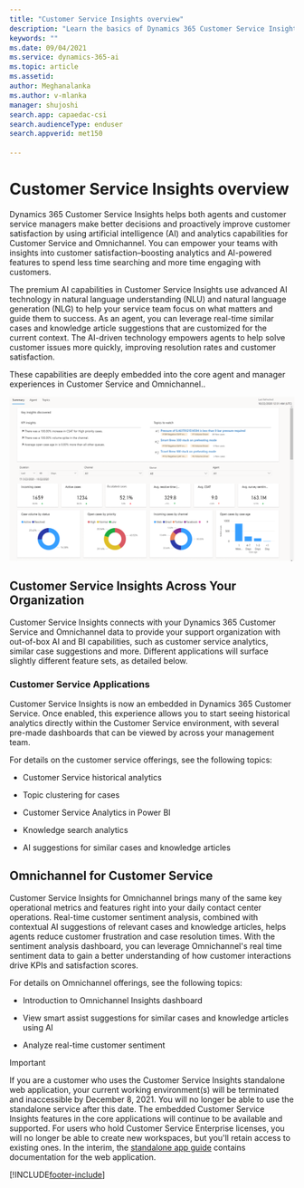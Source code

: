 ```yaml
---
title: "Customer Service Insights overview"
description: "Learn the basics of Dynamics 365 Customer Service Insights."
keywords: ""
ms.date: 09/04/2021
ms.service: dynamics-365-ai
ms.topic: article
ms.assetid: 
author: Meghanalanka 
ms.author: v-mlanka
manager: shujoshi
search.app: capaedac-csi
search.audienceType: enduser
search.appverid: met150

---
```


# Customer Service Insights overview

Dynamics 365 Customer Service Insights helps both agents and customer service managers make better decisions and proactively improve customer satisfaction by using artificial intelligence (AI) and analytics capabilities for Customer Service and Omnichannel. You can empower your teams with insights into customer satisfaction–boosting analytics and AI-powered features to spend less time searching and more time engaging with customers.

The premium AI capabilities in Customer Service Insights use advanced AI technology in natural language understanding (NLU) and natural language generation (NLG) to help your service team focus on what matters and guide them to success. As an agent, you can leverage real-time similar cases and knowledge article suggestions that are customized for the current context. The AI-driven technology empowers agents to help solve customer issues more quickly, improving resolution rates and customer satisfaction.

These capabilities are deeply embedded into the core agent and manager experiences in Customer Service and Omnichannel..  

![Example of KPI summary dashboard](media/summary-dashboard-analytics.png)

## Customer Service Insights Across Your Organization

Customer Service Insights connects with your Dynamics 365 Customer Service and Omnichannel data to provide your support organization with out-of-box AI and BI capabilities, such as customer service analytics, similar case suggestions and more. Different applications will surface slightly different feature sets, as detailed below.

### Customer Service Applications

Customer Service Insights is now an embedded in Dynamics 365 Customer Service. Once enabled, this experience allows you to start seeing historical analytics directly within the Customer Service environment, with several pre-made dashboards that can be viewed by across your management team.

For details on the customer service offerings, see the following topics:

- Customer Service historical analytics

- Topic clustering for cases

- Customer Service Analytics in Power BI

- Knowledge search analytics

- AI suggestions for similar cases and knowledge articles

## Omnichannel for Customer Service

Customer Service Insights for Omnichannel brings many of the same key operational metrics and features right into your daily contact center operations. Real-time customer sentiment analysis, combined with contextual AI suggestions of relevant cases and knowledge articles, helps agents reduce customer frustration and case resolution times. With the sentiment analysis dashboard, you can leverage Omnichannel's real time sentiment data to gain a better understanding of how customer interactions drive KPIs and satisfaction scores.

For details on Omnichannel offerings, see the following topics:

- Introduction to Omnichannel Insights dashboard

- View smart assist suggestions for similar cases and knowledge articles using AI

- Analyze real-time customer sentiment

> [!Important]
> If you are a customer who uses the Customer Service Insights standalone web application, your current working environment(s) will be terminated and inaccessible by December 8, 2021. You will no longer be able to use the standalone service after this date. The embedded Customer Service Insights features in the core applications will continue to be available and supported. For users who hold Customer Service Enterprise licenses, you will no longer be able to create new workspaces, but you'll retain access to existing ones. In the interim, the [standalone app guide](quickstart.md) contains documentation for the web application.


[!INCLUDE[footer-include](../includes/footer-banner.md)]